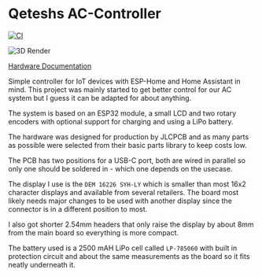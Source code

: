 # Qeteshs AC-Controller

[![CI](https://github.com/Qeteshpony/AC-Controller/actions/workflows/ci.yml/badge.svg?branch=main)](https://github.com/Qeteshpony/AC-Controller/actions/workflows/ci.yml)

![3D Render](https://qeteshpony.github.io/AC-Controller/3D/AC-Controller-3D_top.png)

[Hardware Documentation](https://qeteshpony.github.io/AC-Controller)

Simple controller for IoT devices with ESP-Home and Home Assistant in mind. This project was mainly started to get better control for our AC system but I guess it can be adapted for about anything. 

The system is based on an ESP32 module, a small LCD and two rotary encoders with optional support for charging and using a LiPo battery. 

The hardware was designed for production by JLCPCB and as many parts as possible were selected from their basic parts library to keep costs low. 

The PCB has two positions for a USB-C port, both are wired in parallel so only one should be soldered in - which one depends on the usecase. 

The display I use is the `DEM 16226 SYH-LY` which is smaller than most 16x2 character displays and available from several retailers. The board most likely needs major changes to be used with another display since the connector is in a different position to most.

I also got shorter 2.54mm headers that only raise the display by about 8mm from the main board so everything is more compact.

The battery used is a 2500 mAH LiPo cell called `LP-785060` with built in protection circuit and about the same measurements as the board so it fits neatly underneath it. 
